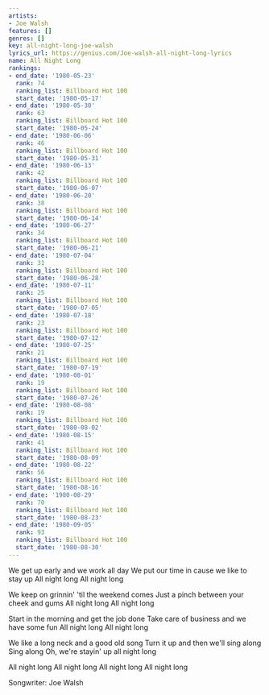 ```yaml
---
artists:
- Joe Walsh
features: []
genres: []
key: all-night-long-joe-walsh
lyrics_url: https://genius.com/Joe-walsh-all-night-long-lyrics
name: All Night Long
rankings:
- end_date: '1980-05-23'
  rank: 74
  ranking_list: Billboard Hot 100
  start_date: '1980-05-17'
- end_date: '1980-05-30'
  rank: 63
  ranking_list: Billboard Hot 100
  start_date: '1980-05-24'
- end_date: '1980-06-06'
  rank: 46
  ranking_list: Billboard Hot 100
  start_date: '1980-05-31'
- end_date: '1980-06-13'
  rank: 42
  ranking_list: Billboard Hot 100
  start_date: '1980-06-07'
- end_date: '1980-06-20'
  rank: 38
  ranking_list: Billboard Hot 100
  start_date: '1980-06-14'
- end_date: '1980-06-27'
  rank: 34
  ranking_list: Billboard Hot 100
  start_date: '1980-06-21'
- end_date: '1980-07-04'
  rank: 31
  ranking_list: Billboard Hot 100
  start_date: '1980-06-28'
- end_date: '1980-07-11'
  rank: 25
  ranking_list: Billboard Hot 100
  start_date: '1980-07-05'
- end_date: '1980-07-18'
  rank: 23
  ranking_list: Billboard Hot 100
  start_date: '1980-07-12'
- end_date: '1980-07-25'
  rank: 21
  ranking_list: Billboard Hot 100
  start_date: '1980-07-19'
- end_date: '1980-08-01'
  rank: 19
  ranking_list: Billboard Hot 100
  start_date: '1980-07-26'
- end_date: '1980-08-08'
  rank: 19
  ranking_list: Billboard Hot 100
  start_date: '1980-08-02'
- end_date: '1980-08-15'
  rank: 41
  ranking_list: Billboard Hot 100
  start_date: '1980-08-09'
- end_date: '1980-08-22'
  rank: 56
  ranking_list: Billboard Hot 100
  start_date: '1980-08-16'
- end_date: '1980-08-29'
  rank: 70
  ranking_list: Billboard Hot 100
  start_date: '1980-08-23'
- end_date: '1980-09-05'
  rank: 93
  ranking_list: Billboard Hot 100
  start_date: '1980-08-30'
---
```

We get up early and we work all day
We put our time in cause we like to stay up
All night long
All night long

We keep on grinnin' 'til the weekend comes
Just a pinch between your cheek and gums
All night long
All night long

Start in the morning and get the job done
Take care of business and we have some fun
All night long
All night long

We like a long neck and a good old song
Turn it up and then we'll sing along
Sing along
Oh, we're stayin' up all night long

All night long
All night long
All night long
All night long

Songwriter:  Joe Walsh
